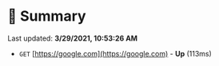 # 📖 Summary
Last updated: **3/29/2021, 10:53:26 AM**

- `GET` [https://google.com](https://google.com) - **Up** (113ms)
